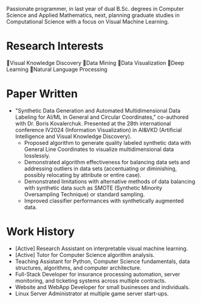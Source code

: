 Passionate programmer, in last year of dual B.Sc. degrees in Computer Science and Applied Mathematics, next, planning graduate studies in Computational Science with a focus on Visual Machine Learning.

# Research Interests
🔹Visual Knowledge Discovery
🔹Data Mining
🔹Data Visualization
🔹Deep Learning
🔹Natural Language Processing

# Paper Written
- "Synthetic Data Generation and Automated Multidimensional Data Labeling for AI/ML in General and Circular Coordinates," co-authored with Dr. Boris Kovalerchuk.
  Presented at the 28th international conference IV2024 (Information Visualization) in AI&VKD (Artificial Intelligence and Visual Knowledge Discovery).
  - Proposed algorithm to generate quality labeled synthetic data with General Line Coordinates to visualize multidimensional data losslessly.
  - Demonstrated algorithm effectiveness for balancing data sets and addressing outliers in data sets (accentuating or diminishing, possibly relocating by attribute or entire case).
  - Demonstrated limitations with alternative methods of data balancing with synthetic data such as SMOTE (Synthetic Minority Oversampling Technique) or standard sampling.
  - Improved classifier performances with synthetically augmented data.

# Work History
- [Active] Research Assistant on interpretable visual machine learning.
- [Active] Tutor for Computer Science algorithm analysis.
- Teaching Assistant for Python, Computer Science fundamentals, data structures, algorithms, and computer architecture.
- Full-Stack Developer for insurance processing automation, server monitoring, and ticketing systems across multiple contracts.
- Website and WebApp Developer for small businesses and individuals.
- Linux Server Administrator at multiple game server start-ups.  
